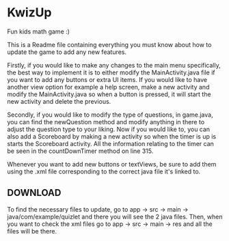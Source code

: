 # KwizUp
Fun kids math game :)

This is a Readme file containing everything you must know about how to update the game to add any new features.

Firstly, if you would like to make any changes to the main menu specifically, the best way to implement it is to either
modify the MainActivity.java file if you want to add any buttons or extra UI items. If you would like to have another
view option for example a help screen, make a new activity and modify the MainActivity.java so when a button is
pressed, it will start the new activity and delete the previous.

Secondly, if you would like to modify the type of questions, in game.java, you can find the newQuestion method and
modify anything in there to adjust the question type to your liking. Now if you would like to, you can also add a
Scoreboard by making a new activity so when the timer is up is starts the Scoreboard activity. All the information
relating to the timer can be seen in the countDownTimer method on line 315.

Whenever you want to add new buttons or textViews, be sure to add them using the .xml file corresponding to the
correct java file it's linked to.


DOWNLOAD
--------
To find the necessary files to update, go to app -> src -> main -> java/com/example/quizlet and there you will see
the 2 java files. Then, when you want to check the xml files go to app -> src -> main -> res and all the files
will be there.
